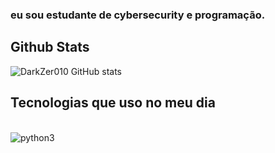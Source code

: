 
### eu sou estudante de cybersecurity e programação.

## Github Stats
![DarkZer010 GitHub stats](https://github-readme-stats.vercel.app/api?username=DarkZer010&show_icons=true&theme=radical)

## Tecnologias que uso no meu dia

<div style="display: inline_block"><br/>
 <img align="center" alt="python3" src="![Python3](https://img.shields.io/badge/python3-3670A0?style=for-the-badge&logo=python3&logoColor=ffdd54)" />
</div>
